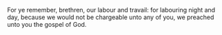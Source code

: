 For ye remember, brethren, our labour and travail: for labouring night and day, because we would not be chargeable unto any of you, we preached unto you the gospel of God.
